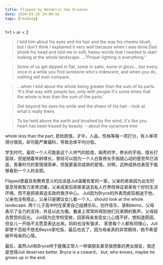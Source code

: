 ```yaml
---
title: Flipped by Wendelin Van Draanen
date: 2020-03-28 19:09:56
tags: [reading]
---
```

1+1 > or < 2
>I told him about his eyes and his hair and the way his cheeks blush, but I don't think I explained it very well because when I was done Dad shook his head and told me in soft, heavy words that I needed to start looking at the whole landscape. ..."Proper lighting is everything."

>Some of us get dipped in flat, some in satin, some in gloss... but every once in a while you find someone who's iridescent, and when you do, nothing will ever compare.

>...when I told about the whole being greater than the sum of its parts. 'It's that way with people too, only with people it's some times that the whole is less than the sum of the parts.'

>Get beyond his eyes his smile and the sheen of his hair - look at what's really there.

> To be held above the earth and brushed by the wind, it's like you heart has been kissed by beauty. --about the sycamore tree

whole less than the part, 若给颜值，才华，人品，性格等每一项打分，有人单项得分很高，却可能严重偏科，导致总体平均分低。

学生时代，喜欢一个人可能是这个人帅气的脸庞，娟秀的字，修长的手指，擅长打篮球，但是随着年龄增长，曾经可以因为一个人白皙修长手指就心动的感觉早已消逝，青春时代的爱情很简单，但我更喜欢成熟的爱情。对啊，这种成熟也表现于能够看到一个人的全部。

Flipped里最具有教育意义的应该是Juli温暖有爱的一家。父亲的弟弟因为出生时窒息导致智力发育迟缓，父亲成家后把弟弟送去私人疗养院保证弟弟有个好的生活环境，而不是把弟弟送去政府救济中心。
Juli因为Bryce的外表而疯狂痴迷于他，父亲也没有阻止，父亲只是建议女儿看一个人，should look at the whole landscape.
两个儿子高中时在家里自己组建乐队，创作音乐，录制demo，父母表示了全力的支持，并且以此为傲。餐桌上常常听得到他们兄弟俩的歌声，父母投去赞赏的目光。
Juli因为在学校受挫，回家母亲发现女儿心情不好，想知道原因，但女儿一开始不太愿意表达出来。妈妈也没有强求，
家里每个人都有同理心，Juli即使千百般不想去Beyce家吃饭，最后也去了，因为母亲真的非常期待，她不希望破坏母亲的心情。

最后，虽然Juli和Bryce终于能像正常人一样做朋友甚至我想象的男女朋友，我还是觉得Juli deserves better. Bryce is a coward， but, who knows, maybe he grows up in the end.